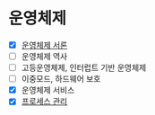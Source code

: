 # 운영체제

- [x] <a href="https://github.com/Jiyong95/OS/blob/main/운영체제 서론.md">운영체제 서론</a>
- [ ] 운영체제 역사
- [ ] 고등운영체제, 인터럽트 기반 운영체제
- [ ] 이중모드, 하드웨어 보호
- [x] 운영체제 서비스
- [x] <a href="https://github.com/Jiyong95/OS/blob/main/프로세스관리.md">프로세스 관리</a>